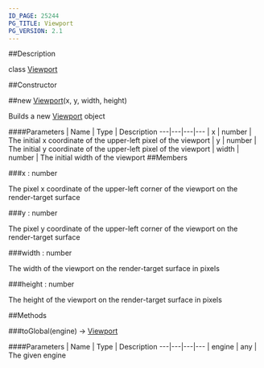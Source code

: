 ```yaml
---
ID_PAGE: 25244
PG_TITLE: Viewport
PG_VERSION: 2.1
---
```

##Description

class [Viewport](/classes/2.2/Viewport)



##Constructor

##new [Viewport](/classes/2.2/Viewport)(x, y, width, height)

Builds a new [Viewport](/classes/2.2/Viewport) object

####Parameters
 | Name | Type | Description
---|---|---|---
 | x | number |  The initial x coordinate of the upper-left pixel of the viewport
 | y | number |  The initial y coordinate of the upper-left pixel of the viewport
 | width | number |  The initial width of the viewport
##Members

###x : number

The pixel x coordinate of the upper-left corner of the viewport on the render-target surface

###y : number

The pixel y coordinate of the upper-left corner of the viewport on the render-target surface

###width : number

The width of the viewport on the render-target surface in pixels

###height : number

The height of the  viewport on the render-target surface in pixels

##Methods

###toGlobal(engine) &rarr; [Viewport](/classes/2.2/Viewport)



####Parameters
 | Name | Type | Description
---|---|---|---
 | engine | any |  The given engine

